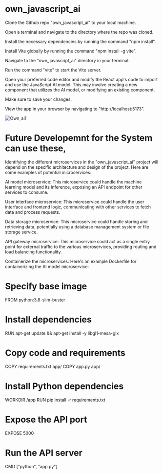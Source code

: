 # own_javascript_ai

Clone the Github repo "own_javascript_ai" to your local machine.

Open a terminal and navigate to the directory where the repo was cloned.

Install the necessary dependencies by running the command "npm install".

Install Vite globally by running the command "npm install -g vite".

Navigate to the "own_javascript_ai" directory in your terminal.

Run the command "vite" to start the Vite server.

Open your preferred code editor and modify the React app's code to import and use the JavaScript AI model. This may involve creating a new component that utilizes the AI model, or modifying an existing component.

Make sure to save your changes.

View the app in your browser by navigating to "http://localhost:5173".

![Own_ai1](https://user-images.githubusercontent.com/96631498/227827279-0dec96b8-6972-42e3-a890-37a753819f1a.PNG)


# Future Developemnt for the System can use these,

Identifying the different microservices in the "own_javascript_ai" project will depend on the specific architecture and design of the project. Here are some examples of potential microservices:

AI model microservice: This microservice could handle the machine learning model and its inference, exposing an API endpoint for other services to consume.

User interface microservice: This microservice could handle the user interface and frontend logic, communicating with other services to fetch data and process requests.

Data storage microservice: This microservice could handle storing and retrieving data, potentially using a database management system or file storage service.

API gateway microservice: This microservice could act as a single entry point for external traffic to the various microservices, providing routing and load balancing functionality.

Containerize the microservices:
Here's an example Dockerfile for containerizing the AI model microservice:


# Specify base image
FROM python:3.8-slim-buster

# Install dependencies
RUN apt-get update && apt-get install -y libgl1-mesa-glx

# Copy code and requirements
COPY requirements.txt app/
COPY app.py app/

# Install Python dependencies
WORKDIR /app
RUN pip install -r requirements.txt

# Expose the API port
EXPOSE 5000

# Run the API server
CMD ["python", "app.py"]

